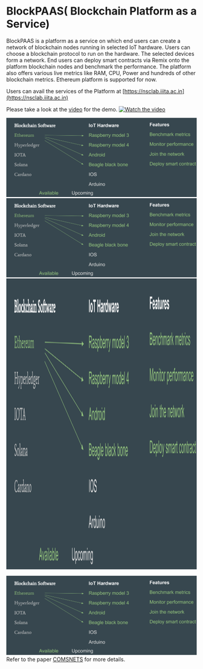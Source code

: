 # BlockPAAS( Blockchain Platform as a Service)

BlockPAAS is a platform as a service on which end users can create a network of blockchain nodes running in selected IoT hardware. Users can choose a blockchain protocol to run on the hardware. The selected devices form a network. End users can deploy smart contracts via Remix onto the platform blockchain nodes and benchmark the performance. The platform also offers various live metrics like RAM, CPU, Power and hundreds of other blockchain metrics.
Ethereum platform is supported for now.

Users can avail the services of the Platform at [https://nsclab.iiita.ac.in](https://nsclab.iiita.ac.in)

Please take a look at the [video](https://www.youtube.com/watch?v=ZpR_Q2gdJvA&t) for the demo.
[![Watch the video](https://img.youtube.com/vi/ZpR_Q2gdJvA/maxresdefault.jpg)](https://youtu.be/ZpR_Q2gdJvA)



![Image](https://github.com/bloomcyber/BlockPAAS/blob/main/Overview.png?raw=true)
![plot](https://github.com/bloomcyber/BlockPAAS/blob/main/Overview.png?raw=true)
<img src="https://github.com/bloomcyber/BlockPAAS/blob/main/Overview.png?raw=true" height="768" width="1024"/>

![alt text](https://github.com/bloomcyber/BlockPAAS/blob/main/Overview.png?raw=true)
Refer to the paper [COMSNETS](https://ieeexplore.ieee.org/abstract/document/10041392/) for more details. 



